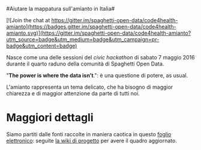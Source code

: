 
#Aiutare la mappatura sull'amianto in Italia#

[![Join the chat at https://gitter.im/spaghetti-open-data/code4health-amianto](https://badges.gitter.im/spaghetti-open-data/code4health-amianto.svg)](https://gitter.im/spaghetti-open-data/code4health-amianto?utm_source=badge&utm_medium=badge&utm_campaign=pr-badge&utm_content=badge)

Nasce come una delle sessioni del *civic hackathon* di sabato 7 maggio 2016 durante il quarto raduno della comunità di Spaghetti Open Data.

"**The power is where the data isn’t**.": è una questione di potere, as usual.

L'amianto rappresenta un tema delicato, che ha bisogno di maggior chiarezza e di maggior attenzione da parte di tutti noi. 

# Maggiori dettagli

Siamo partiti dalle fonti raccolte in maniera caotica in questo [foglio elettronico](https://docs.google.com/spreadsheets/d/1bjZMBwLJ3XL2HyTf3woZwfKqLdpSWfMw-c_84pWi5c4/edit#gid=0): seguite [la wiki di progetto](https://github.com/spaghetti-open-data/code4health-amianto/wiki) per avere il quadro aggiornato.

